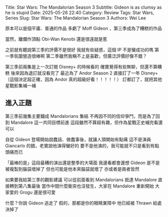 Title: Star Wars: The Mandalorian Season 3
Subtitle: Gideon is as clumsy as he is stupid
Date: 2025-05-26 22:40
Category: Review
Tags: Star Wars, Series
Slug: Star Wars: The Mandalorian Season 3
Authors: Wei Lee

原本可以是個平庸、普通的作品
多虧了 Moff Gideon ，第三季成為了糟糕的作品

<!--more-->

當然，離爛作頂點 Obi-Wan Kenobi 還是很遠就是惹

之前就有聽說第三季的評價不是很好
我就有些疑惑，這個 IP 不是蠻成功的嗎
第一季氛圍營造很棒啊
第二季雖然我稱不上是喜歡，但廣泛評價好像不錯？

第三季前兩集是上一次訂閱 Disney+ 的時候看的
確實覺得有些無聊，但還不算糟糕
後來因為退訂就沒看完了
最近為了 Andor Season 2 直接訂了一年 Disney+
（這個決定超正確，因為 Andor 真的超級好看！！！！！）
訂都訂了，就把其他星戰影集補一補

## 進入正題
第三季前幾集主要鋪成 Mandalorians 集結
不再因不同的信仰爭鬥，而是為了回到 Mandalore 這一共同目標前進
這段雖然不算超有趣，但作為星戰正史補完看還可以

自從 Gideon 登場開始說蠢話、做蠢事後，就讓人頭開始有點痛
這不是演員 Giancarlo 的錯，老實說他演得蠻好的
要不是他演的，我可能就不只是看到有點頭痛而已

「最棒的是」這段最糟的演出還是整季的大場面
我邊看都會邊想 Gideon 是不是被複製到腦袋壞掉了
但也可能是他本來腦袋就壞了
亦或者是兩者皆然

如果要我給第三季的觀影建議
可以從前面看到 Mandalorians 抵達 Mandalore
直接轉到第八集最後
當作中間什麼衝突也沒發生，大家在 Mandalore 重新開始
大家愛的 Grogu 還是很可愛

什麼？你說 Gideon 逃走了
假的，那都是你的眼睛業障中
他已經被 Thrawn 給處決掉了
